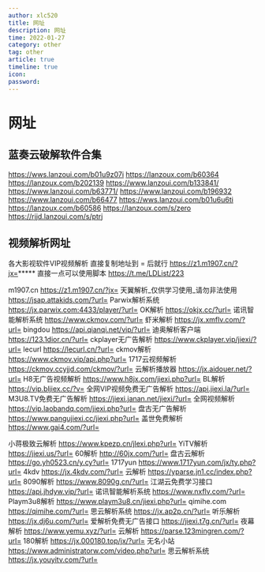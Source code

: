 ```yaml
---
author: xlc520
title: 网址
description: 网址
time: 2022-01-27
category: other
tag: other
article: true
timeline: true
icon: 
password: 
---
```



# 网址

## 蓝奏云破解软件合集

https://wws.lanzoui.com/b01u9z07i
https://lanzoux.com/b60364
https://lanzoux.com/b202139
https://www.lanzoui.com/b133841/
https://www.lanzoui.com/b63771/
https://www.lanzoui.com/b196932
https://www.lanzoui.com/b66477
https://wws.lanzoui.com/b01u6u6ti
https://lanzoux.com/b60586
https://lanzoux.com/s/zero
https://rjjd.lanzoui.com/s/ptrj

## 视频解析网址

各大影视软件VIP视频解析
直接复制地址到 = 后就行
https://z1.m1907.cn/?jx=*****
直接一点可以使用脚本
https://t.me/LDList/223

m1907.cn
https://z1.m1907.cn/?jx=
天翼解析_仅供学习使用_请勿非法使用
https://jsap.attakids.com/?url=
Parwix解析系统
https://jx.parwix.com:4433/player/?url=
OK解析
https://okjx.cc/?url=
诺讯智能解析系统
https://www.ckmov.com/?url=
虾米解析
https://jx.xmflv.com/?url=
bingdou
https://api.qianqi.net/vip/?url=
迪奥解析客户端
https://123.1dior.cn/?url=
ckplayer无广告解析
https://www.ckplayer.vip/jiexi/?url=
lecurl
https://lecurl.cn/?url=
ckmov解析
https://www.ckmov.vip/api.php?url=
1717云视频解析
https://ckmov.ccyjjd.com/ckmov/?url=
云解析播放器
https://jx.aidouer.net/?url=
H8无广告视频解析
https://www.h8jx.com/jiexi.php?url=
BL解析
https://vip.bljiex.cc/?v=
全网VIP视频免费无广告解析
https://api.jiexi.la/?url=
M3U8.TV免费无广告解析
https://jiexi.janan.net/jiexi/?url=
全网视频解析
https://vip.laobandq.com/jiexi.php?url=
盘古无广告解析
https://www.pangujiexi.cc/jiexi.php?url=
盖世免费解析
https://www.gai4.com/?url=

小蒋极致云解析
https://www.kpezp.cn/jlexi.php?url=
YiTV解析
https://jiexi.us/?url=
60解析 
http://60jx.com/?url=
盘古云解析
https://go.yh0523.cn/y.cy?url=
1717yun
https://www.1717yun.com/jx/ty.php?url=
4kdv
https://jx.4kdv.com/?url=
云解析
https://yparse.jn1.cc/index.php?url=
8090解析
https://www.8090g.cn/?url=
江湖云免费学习接口
https://api.jhdyw.vip/?url=
诺讯智能解析系统 
https://www.nxflv.com/?url=
Playm3u8解析
https://www.playm3u8.cn/jiexi.php?url=
qimihe.com
https://qimihe.com/?url=
思云解析系统
https://jx.ap2p.cn/?url=
听乐解析
https://jx.dj6u.com/?url=
爱解析免费无广告接口
https://jiexi.t7g.cn/?url=
夜幕解析
https://www.yemu.xyz/?url=
云解析
https://parse.123mingren.com/?url=
180解析
https://jx.000180.top/jx/?url=
无名小站
https://www.administratorw.com/video.php?url=
思云解析系统
https://jx.youyitv.com/?url=